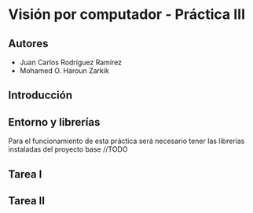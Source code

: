 # Visión por computador - Práctica III
## Autores
 - Juan Carlos Rodríguez Ramírez
 - Mohamed O. Haroun Zarkik

## Introducción

## Entorno y librerías
Para el funcionamiento de esta práctica será necesario tener las librerías instaladas del proyecto base //TODO

## Tarea I

## Tarea II
